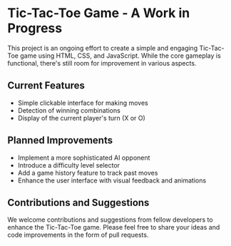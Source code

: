 # Tic-Tac-Toe Game - A Work in Progress

This project is an ongoing effort to create a simple and engaging Tic-Tac-Toe game using HTML, CSS, and JavaScript. While the core gameplay is functional, there's still room for improvement in various aspects.

## Current Features

* Simple clickable interface for making moves
* Detection of winning combinations
* Display of the current player's turn (X or O)

## Planned Improvements

* Implement a more sophisticated AI opponent
* Introduce a difficulty level selector
* Add a game history feature to track past moves
* Enhance the user interface with visual feedback and animations

## Contributions and Suggestions

We welcome contributions and suggestions from fellow developers to enhance the Tic-Tac-Toe game. Please feel free to share your ideas and code improvements in the form of pull requests.
